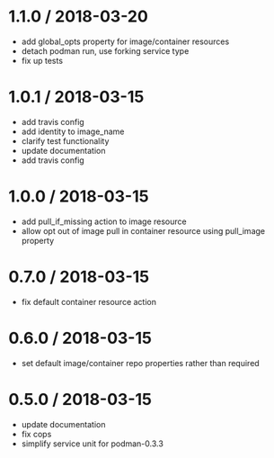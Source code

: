 # 1.1.0 / 2018-03-20

* add global_opts property for image/container resources
* detach podman run, use forking service type
* fix up tests

# 1.0.1 / 2018-03-15

* add travis config
* add identity to image_name
* clarify test functionality
* update documentation
* add travis config

# 1.0.0 / 2018-03-15

* add pull_if_missing action to image resource
* allow opt out of image pull in container resource using pull_image property

# 0.7.0 / 2018-03-15

* fix default container resource action

# 0.6.0 / 2018-03-15

* set default image/container repo properties rather than required

# 0.5.0 / 2018-03-15

* update documentation
* fix cops
* simplify service unit for podman-0.3.3
